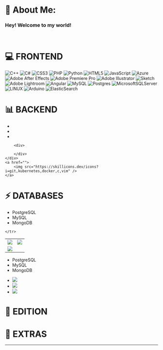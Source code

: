 # 💫 About Me:
<h3> Hey! Welcome to my world! </h3><br>


# 💻 FRONTEND
![C++](https://img.shields.io/badge/c++-%2300599C.svg?style=for-the-badge&logo=c%2B%2B&logoColor=white) ![C#](https://img.shields.io/badge/c%23-%23239120.svg?style=for-the-badge&logo=c-sharp&logoColor=white) ![CSS3](https://img.shields.io/badge/css3-%231572B6.svg?style=for-the-badge&logo=css3&logoColor=white) ![PHP](https://img.shields.io/badge/php-%23777BB4.svg?style=for-the-badge&logo=php&logoColor=white) ![Python](https://img.shields.io/badge/python-3670A0?style=for-the-badge&logo=python&logoColor=ffdd54) ![HTML5](https://img.shields.io/badge/html5-%23E34F26.svg?style=for-the-badge&logo=html5&logoColor=white) ![JavaScript](https://img.shields.io/badge/javascript-%23323330.svg?style=for-the-badge&logo=javascript&logoColor=%23F7DF1E) ![Azure](https://img.shields.io/badge/azure-%230072C6.svg?style=for-the-badge&logo=azure-devops&logoColor=white) ![Adobe After Effects](https://img.shields.io/badge/Adobe%20After%20Effects-9999FF.svg?style=for-the-badge&logo=Adobe%20After%20Effects&logoColor=white) ![Adobe Premiere Pro](https://img.shields.io/badge/Adobe%20Premiere%20Pro-9999FF.svg?style=for-the-badge&logo=Adobe%20Premiere%20Pro&logoColor=white) ![Adobe Illustrator](https://img.shields.io/badge/adobeillustrator-%23FF9A00.svg?style=for-the-badge&logo=adobeillustrator&logoColor=white) ![Sketch](https://img.shields.io/badge/Sketch-FFB387?style=for-the-badge&logo=sketch&logoColor=black) ![Adobe Lightroom](https://img.shields.io/badge/Adobe%20Lightroom-31A8FF.svg?style=for-the-badge&logo=Adobe%20Lightroom&logoColor=white) ![Angular](https://img.shields.io/badge/angular-%23DD0031.svg?style=for-the-badge&logo=angular&logoColor=white) ![MySQL](https://img.shields.io/badge/mysql-%2300f.svg?style=for-the-badge&logo=mysql&logoColor=white) ![Postgres](https://img.shields.io/badge/postgres-%23316192.svg?style=for-the-badge&logo=postgresql&logoColor=white) ![MicrosoftSQLServer](https://img.shields.io/badge/Microsoft%20SQL%20Sever-CC2927?style=for-the-badge&logo=microsoft%20sql%20server&logoColor=white) ![LINUX](https://img.shields.io/badge/Linux-FCC624?style=for-the-badge&logo=linux&logoColor=black) ![Arduino](https://img.shields.io/badge/-Arduino-00979D?style=for-the-badge&logo=Arduino&logoColor=white) ![ElasticSearch](https://img.shields.io/badge/-ElasticSearch-005571?style=for-the-badge&logo=elasticsearch)

# 📊 BACKEND
<p align="center">
    <div>
        <div>
            <ul>
                <li></li>
                <li></li>
                <li></li>
            </ul>
        </div>
        
        <div>
        
        </div>
    </div>
    <a href="">
        <img src="https://skillicons.dev/icons?i=git,kubernetes,docker,c,vim" />
    </a>
</p>

# ⚡ DATABASES

<table>
    <tr>
        <tr>
            <ul>
                <li>PostgreSQL</li>
                <li>MySQL</li>
                <li>MongoDB</li>
            </ul>
        </tr>
        <tr>
            <td><img src="https://skillicons.dev/icons?i=postgres"/></td>
            <td><img src="https://skillicons.dev/icons?i=mysql"/></td>
        </tr>
        <tr>
            <td><img src="https://skillicons.dev/icons?i=mongodb"/></td>
        </tr>
    </tr>
    <tr>
        
    </tr>
</table>

<p align="center">
    <div>
        <div>
            <ul>
                <li>PostgreSQL</li>
                <li>MySQL</li>
                <li>MongoDB</li>
            </ul>
        </div>
        <div>
            <a href="">
                <ul>
                    <li> <img src="https://skillicons.dev/icons?i=postgres"/> </li>
                    <li> <img src="https://skillicons.dev/icons?i=mysql"/> </li>
                    <li> <img src="https://skillicons.dev/icons?i=mongodb"/> </li>
                </ul>
            </a>
        </div>
    </div>
</p>

# 🎨 EDITION

# 🚀 EXTRAS






---


<!-- Proudly created with GPRM ( https://gprm.itsvg.in ) -->
